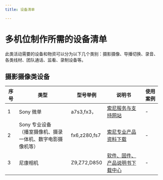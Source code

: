 ```yaml
---
title: 设备清单

---
```


# 多机位制作所需的设备清单
此类活动需要的设备和物资可以分为以下几个类别：摄影摄像、导播切换、录音、各类线材、团队通话、监看、录制设备等。

## 摄影摄像类设备

|序号 | 类型 | 型号举例 | 说明书 | 使用案例 |
|---|---|---| ---| ---|
|1| Sony 微单 |a7s3,fx3，| [索尼服务与支持网站](https://service.sony.com.cn/index.html) | - |
|2| Sony 专业设备<br>（播室摄像机、摄录一体机、数字电影摄像机等） | fx6,z280,fs7 | [索尼专业产品资料下载](https://www.sonystyle.com.cn/professional/downloadcenter/index.html) | - |
|3| 尼康相机 | Z9,Z72,D850 | [软件、固件、产品说明书下载中心](https://downloadcenter.nikonimglib.com/zh-cn/index.html) | - |
